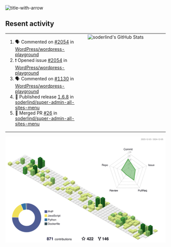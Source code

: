 
![title-with-arrow](https://github.com/soderlind/soderlind/assets/1649452/0f685042-97c3-46ba-b290-804d07f05370)



## Resent activity

<table width="100%" border="0"><tr><td width="49%">

<!--START_SECTION:activity-->
1. 🗣 Commented on [#2054](https://github.com/WordPress/wordpress-playground/issues/2054#issuecomment-2519622070) in [WordPress/wordpress-playground](https://github.com/WordPress/wordpress-playground)
2. ❗ Opened issue [#2054](https://github.com/WordPress/wordpress-playground/issues/2054) in [WordPress/wordpress-playground](https://github.com/WordPress/wordpress-playground)
3. 🗣 Commented on [#1130](https://github.com/WordPress/wordpress-playground/issues/1130#issuecomment-2517478529) in [WordPress/wordpress-playground](https://github.com/WordPress/wordpress-playground)
4. 🚀 Published release [1.6.8](https://github.com/soderlind/super-admin-all-sites-menu/releases/tag/1.6.8) in [soderlind/super-admin-all-sites-menu](https://github.com/soderlind/super-admin-all-sites-menu)
5. 🎉 Merged PR [#26](https://github.com/soderlind/super-admin-all-sites-menu/pull/26) in [soderlind/super-admin-all-sites-menu](https://github.com/soderlind/super-admin-all-sites-menu)
<!--END_SECTION:activity-->
  </td>
<td width="49%" valign="top">
     <img  alt="soderlind's GitHub Stats" src="https://awesome-github-stats.azurewebsites.net/user-stats/soderlind?cardType=octocat&theme=github&preferLogin=false&Title=FFFFFF&Border=FFFFFF" />
</td></tr></table>


![](./profile-3d-contrib/profile-green-animate.svg)


